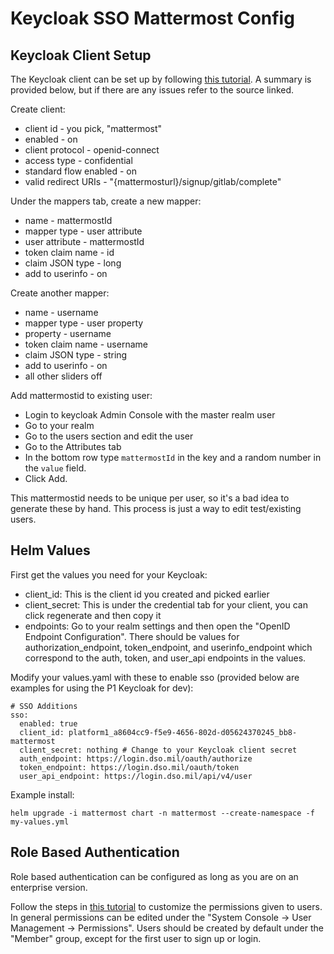 # Keycloak SSO Mattermost Config

## Keycloak Client Setup

The Keycloak client can be set up by following [this tutorial](https://medium.com/@mrtcve/mattermost-teams-edition-replacing-gitlab-sso-with-keycloak-dabf13ebb99e). A summary is provided below, but if there are any issues refer to the source linked.

Create client:
- client id - you pick, "mattermost"
- enabled - on
- client protocol - openid-connect
- access type - confidential
- standard flow enabled - on
- valid redirect URIs - "{mattermosturl}/signup/gitlab/complete"

Under the mappers tab, create a new mapper:
- name - mattermostId
- mapper type - user attribute
- user attribute - mattermostId
- token claim name - id
- claim JSON type - long
- add to userinfo - on

Create another mapper:
- name - username
- mapper type - user property
- property - username
- token claim name - username
- claim JSON type - string
- add to userinfo - on
- all other sliders off

Add mattermostid to existing user:
- Login to keycloak Admin Console with the master realm user
- Go to your realm
- Go to the users section and edit the user
- Go to the Attributes tab
- In the bottom row type `mattermostId` in the key and a random number in the `value` field.
- Click Add.

This mattermostid needs to be unique per user, so it's a bad idea to generate these by hand.  This process is just a way to edit test/existing users.

## Helm Values

First get the values you need for your Keycloak:
- client_id: This is the client id you created and picked earlier
- client_secret: This is under the credential tab for your client, you can click regenerate and then copy it
- endpoints: Go to your realm settings and then open the "OpenID Endpoint Configuration". There should be values for authorization_endpoint, token_endpoint, and userinfo_endpoint which correspond to the auth, token, and user_api endpoints in the values.

Modify your values.yaml with these to enable sso (provided below are examples for using the P1 Keycloak for dev):
```
# SSO Additions
sso:
  enabled: true
  client_id: platform1_a8604cc9-f5e9-4656-802d-d05624370245_bb8-mattermost
  client_secret: nothing # Change to your Keycloak client secret
  auth_endpoint: https://login.dso.mil/oauth/authorize
  token_endpoint: https://login.dso.mil/oauth/token
  user_api_endpoint: https://login.dso.mil/api/v4/user
```

Example install:
```
helm upgrade -i mattermost chart -n mattermost --create-namespace -f my-values.yml
```

## Role Based Authentication

Role based authentication can be configured as long as you are on an enterprise version.

Follow the steps in [this tutorial](https://docs.mattermost.com/deployment/advanced-permissions.html) to customize the permissions given to users. In general permissions can be edited under the "System Console -> User Management -> Permissions". Users should be created by default under the "Member" group, except for the first user to sign up or login.
